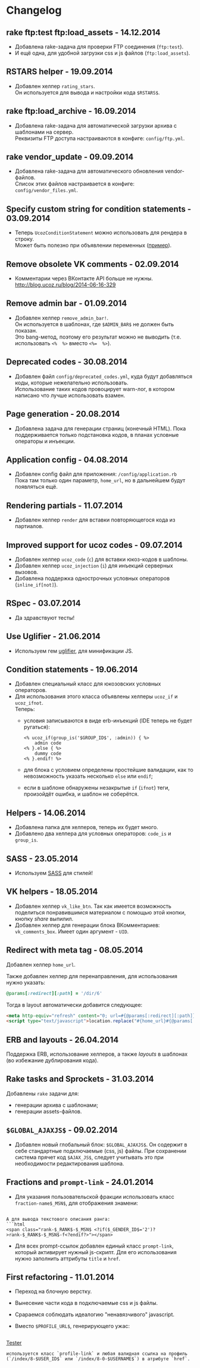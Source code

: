 Changelog
=========

## rake ftp:test ftp:load_assets - 14.12.2014
* Добавлена rake-задача для проверки FTP соединения (`ftp:test`).
* И ещё одна, для удобной загрузки css и js файлов (`ftp:load_assets`).

## RSTARS helper - 19.09.2014
* Добавлен хелпер `rating_stars`.<br>
  Он используется для вывода и настройки кода `$RSTARS$`.

## rake ftp:load_archive - 16.09.2014
* Добавлена rake-задача для автоматической загрузки архива с шаблонами на сервер.<br>
  Реквизиты FTP доступа настраиваются в конфиге: `config/ftp.yml`.

## rake vendor_update - 09.09.2014
* Добавлена rake-задача для автоматического обновления vendor-файлов.<br>
  Список этих файлов настраивается в конфиге: `config/vendor_files.yml`.

## Specify custom string for condition statements - 03.09.2014
* Теперь `UcozConditionStatement` можно использовать для рендера в строку.<br>
  Может быть полезно при объявлении переменных ([пример](https://github.com/korun/nev/blob/3bd15febf18aa7182ce8f0a1ef985ad95ef5d1cd/templates/dir/index_category.html.erb#L4-L10)).

## Remove obsolete VK comments - 02.09.2014
* Комментарии через ВКонтакте API больше не нужны.<br>
  http://blog.ucoz.ru/blog/2014-06-16-329

## Remove admin bar - 01.09.2014
* Добавлен хелпер `remove_admin_bar!`.<br>
  Он используется в шаблонах, где `$ADMIN_BAR$` не должен быть показан.<br>
  Это bang-метод, поэтому его результат можно не выводить (т.е. использовать
  `<%  %>` вместо `<%=  %>`).

## Deprecated codes - 30.08.2014
* Добавлен файл `config/deprecated_codes.yml`, куда будут добавляться коды,
  которые нежелательно использовать.<br>
  Использование таких кодов провоцирует warn-лог, в котором написано что лучше
  использовать взамен.

## Page generation - 20.08.2014
* Добавлена задача для генерации страниц (конечный HTML).
  Пока поддерживается только подстановка кодов, в планах
  условные операторы и инъекции.

## Application config - 04.08.2014
* Добавлен config файл для приложения: `/config/application.rb`<br>
  Пока там только один параметр, `home_url`, но в дальнейшем будут
  появляться ещё.

## Rendering partials - 11.07.2014
* Добавлен хелпер `render` для вставки повторяющегося кода из партиалов.

## Improved support for ucoz codes - 09.07.2014
* Добавлен хелпер `ucoz_code` (`c`) для вставки юкоз-кодов в шаблоны.
* Добавлен хелпер `ucoz_injection` (`i`) для инъекций серверных вызовов.
* Добавлена поддержка однострочных условных операторов (`inline_if[not]`).

## RSpec - 03.07.2014
* Да здравствуют тесты!

## Use Uglifier - 21.06.2014

* Используем гем [uglifier](https://github.com/lautis/uglifier), для минификации JS.

## Condition statements - 19.06.2014

* Добавлен специальный класс для юкозовских условных операторов.
* Для использования этого класса объявлены хелперы `ucoz_if` и `ucoz_ifnot`.<br>
  Теперь:
  * условия записываются в виде erb-инъекций (IDE теперь не будет ругаться):

    ```erb
    <% ucoz_if(group_is('$GROUP_ID$', :admin)) { %>
        admin code
    <% }.else { %>
        dummy code
    <% }.endif! %>
    ```
  * для блока с условием определены простейшие валидации,
    как то невозможность указать несколько `else` или `endif`;
  * если в шаблоне обнаружены незакрытые `if` (`ifnot`) теги,
    произойдёт ошибка, и шаблон не соберётся.

## Helpers - 14.06.2014

* Добавлена папка для хелперов, теперь их будет много.
* Добавлено два хелпера для условных операторов: `code_is` и `group_is`.

## SASS - 23.05.2014

* Используем [SASS](http://sass-lang.com/) для стилей!

## VK helpers - 18.05.2014

* Добавлен хелпер `vk_like_btn`.
  Так как имеется возможность поделиться понравившимся материалом
  с помощью этой кнопки, кнопку _share_ выпилил.
* Добавлен хелпер для генерации блока ВКомментариев:
  `vk_comments_box`. Имеет один аргумент - `UID`.

## Redirect with meta tag - 08.05.2014

Добавлен хелпер `home_url`.

Также добавлен хелпер для перенаправления, для использования нужно указать:
```ruby
@params[:redirect][:path] = '/dir/6'
```

Тогда в layout автоматически добавится следующее:
```html
<meta http-equiv="refresh" content="0; url=#{@params[:redirect][:path]}">
<script type="text/javascript">location.replace("#{home_url}#{@params[:redirect][:path]}");</script>
```

## ERB and layouts - 26.04.2014

Поддержка ERB, использование хелперов, а также _layouts_ в шаблонах (во
избежание дублирования кода).

## Rake tasks and Sprockets - 31.03.2014

Добавлены `rake` задачи для:

* генерации архива с шаблонами;
* генерации assets-файлов.

## `$GLOBAL_AJAXJS$` - 09.02.2014

* Добавлен новый глобальный блок: `$GLOBAL_AJAXJS$`.
Он содержит в себе стандартные подключаемые (css, js) файлы.
При сохранении система прячет код `$AJAX_JS$`, следует учитывать это при
необходимости редактирования шаблона.

## Fractions and `prompt-link` - 24.01.2014

* Для указания пользовательской фракции использовать класс `fraction-name$_MSN$`,
для отображения знамени:

  ```html
<span class="fraction-flag fflag$_MSN$"></span>
  ```
  А для вывода текстового описания ранга:
  ```html
<span class="rank-$_RANK$-$_MSN$ <?if($_GENDER_ID$='2')?>rank-$_RANK$-$_MSN$-f<?endif?>"></span>
  ```
* Для всех prompt-ссылок добавлен единый класс `prompt-link`, который
активирует нужный js-скрипт.
Для его использования нужно заполнить аттрибуты `title` и `href`.

## First refactoring - 11.01.2014

* Переход на блочную верстку.
* Вынесение части кода в подключаемые css и js файлы.
* Срараемся соблюдать идеалогию "ненавязчивого" javascript.
* Вместо `$PROFILE_URL$`, генерирующего ужас:

  ```html
<a href="javascript://" rel="nofollow"
   onclick="window.open('http://site.ru/index/8-1',
       'up1','scrollbars=1,top=0,left=0,resizable=1,width=680,height=350');
       return false;">Tester</a>
  ```
  используется класс `profile-link` и любая валидная ссылка на профиль
  (`/index/8-$USER_ID$` или `/index/8-0-$USERNAME$`) в атрибуте `href`.
